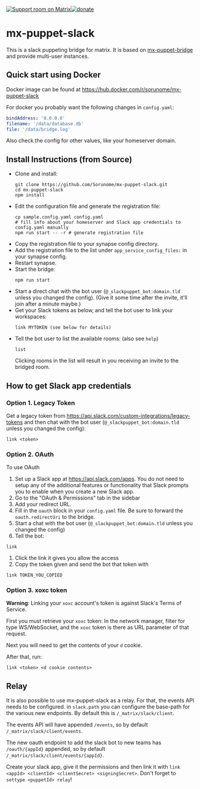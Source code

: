 [![Support room on Matrix](https://img.shields.io/matrix/mx-puppet-bridge:sorunome.de.svg?label=%23mx-puppet-bridge%3Asorunome.de&logo=matrix&server_fqdn=sorunome.de)](https://matrix.to/#/#mx-puppet-bridge:sorunome.de)[![donate](https://liberapay.com/assets/widgets/donate.svg)](https://liberapay.com/Sorunome/donate)

# mx-puppet-slack
This is a slack puppeting bridge for matrix. It is based on [mx-puppet-bridge](https://github.com/Sorunome/mx-puppet-bridge) and provide multi-user instances.

## Quick start using Docker

Docker image can be found at https://hub.docker.com/r/sorunome/mx-puppet-slack

For docker you probably want the following changes in `config.yaml`:

```yaml
bindAddress: '0.0.0.0'
filename: '/data/database.db'
file: '/data/bridge.log'
```

Also check the config for other values, like your homeserver domain.

## Install Instructions (from Source)

*   Clone and install:
    ```
    git clone https://github.com/Sorunome/mx-puppet-slack.git
    cd mx-puppet-slack
    npm install
    ```
*   Edit the configuration file and generate the registration file:
    ```
    cp sample.config.yaml config.yaml
    # fill info about your homeserver and Slack app credentials to config.yaml manually
    npm run start -- -r # generate registration file
    ```
*   Copy the registration file to your synapse config directory.
*   Add the registration file to the list under `app_service_config_files:` in your synapse config.
*   Restart synapse.
*   Start the bridge:
    ```
    npm run start
    ```
*   Start a direct chat with the bot user (`@_slackpuppet_bot:domain.tld` unless you changed the config).
    (Give it some time after the invite, it'll join after a minute maybe.)
*   Get your Slack tokens as below, and tell the bot user to link your workspaces:
    ```
    link MYTOKEN (see below for details)
    ```
*   Tell the bot user to list the available rooms: (also see `help`)
    ```
    list
    ```
    Clicking rooms in the list will result in you receiving an invite to the bridged room.

## How to get Slack app credentials

### Option 1. Legacy Token
Get a legacy token from https://api.slack.com/custom-integrations/legacy-tokens and then chat with the bot user (`@_slackpuppet_bot:domain.tld` unless you changed the config):
```
link <token>
```

### Option 2. OAuth
To use OAuth
1. Set up a Slack app at https://api.slack.com/apps. You do not need to setup any
of the additional features or functionality that Slack prompts you to enable when you 
create a new Slack app.
1. Go to the "OAuth & Permissions" tab in the sidebar
1. Add your redirect URL.
1. Fill in the `oauth` block in your `config.yaml` file. Be sure to forward the `oauth.redirectUri` to the bridge.
1. Start a chat with the bot user (`@_slackpuppet_bot:domain.tld` unless you changed the config)
1. Tell the bot:
```
link
```
1. Click the link it gives you allow the access
1. Copy the token given and send the bot that token with
```
link TOKEN_YOU_COPIED
```

### Option 3. xoxc token
**Warning**: Linking your `xoxc` account's token is against Slack's Terms of Service.

First you must retrieve your `xoxc` token: In the network manager, filter for type WS/WebSocket, and the `xoxc` token is there as URL parameter of that request.

Next you will need to get the contents of your `d` cookie.

After that, run:
```
link <token> <d cookie contents>
```

## Relay
It is also possible to use mx-puppet-slack as a relay. For that, the events API needs to be configured. in `slack.path` you can configure the base-path for the various new endpoints. By default this is `/_matrix/slack/client`.

The events API will have appended `/events`, so by default `/_matrix/slack/client/events`.

The new oauth endpoint to add the slack bot to new teams has `/oauth/{appId}` appended, so by default `/_matrix/slack/client/events/{appId}`.

Create your slack app, give it the permissions and then link it with `link <appId> <clientId> <clientSecret> <signingSecret>`. Don't forget to `settype <puppetId> relay`!
